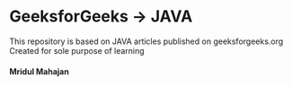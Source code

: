 # GeeksforGeeks -> JAVA
This repository is based on JAVA articles published on geeksforgeeks.org   
Created for sole purpose of learning   
#### Mridul Mahajan
